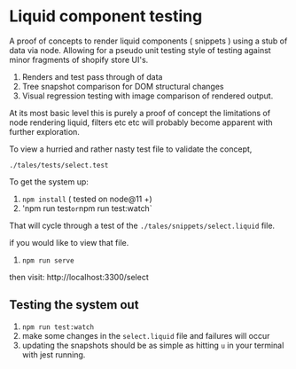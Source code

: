 # Liquid component testing

A proof of concepts to render liquid components ( snippets ) using a stub of data via node. 
Allowing for a pseudo unit testing style of testing against minor fragments of shopify
store UI's. 

1. Renders and test pass through of data 
2. Tree snapshot comparison for DOM structural changes
3. Visual regression testing with image comparison of rendered output.


At its most basic level this is purely a proof of concept the limitations of
node rendering liquid, filters etc etc will probably become apparent with further exploration. 

To view a hurried and rather nasty test file to validate the concept, 

`./tales/tests/select.test`

To get the system up: 

1. `npm install` ( tested on node@11 +)
2. 'npm run test` or `npm run test:watch`

That will cycle through a test of the `./tales/snippets/select.liquid` file. 

if you would like to view that file.

1. `npm run serve`

then visit: http://localhost:3300/select

## Testing the system out

1. `npm run test:watch`
2. make some changes in the `select.liquid` file and failures will occur
3. updating the snapshots should be as simple as hitting `u` in your terminal with jest running. 

